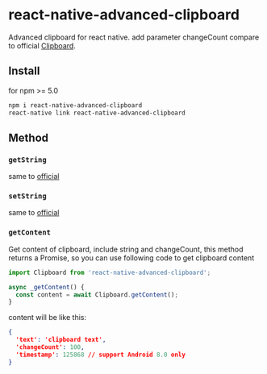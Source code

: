 # react-native-advanced-clipboard

Advanced clipboard for react native. add parameter changeCount compare to official [Clipboard](https://facebook.github.io/react-native/docs/clipboard.html).

## Install

for npm >= 5.0

```sh
npm i react-native-advanced-clipboard
react-native link react-native-advanced-clipboard
```

## Method

### `getString`

same to [official](https://facebook.github.io/react-native/docs/clipboard.html#getstring) 

### `setString`

same to [official](https://facebook.github.io/react-native/docs/clipboard.html#setstring) 

### `getContent`

Get content of clipboard, include string and changeCount, this method returns a Promise, so you can use following code to get clipboard content

```javascript
import Clipboard from 'react-native-advanced-clipboard';

async _getContent() {
  const content = await Clipboard.getContent();
}
```

content will be like this:

```json
{
  'text': 'clipboard text',
  'changeCount': 100,
  'timestamp': 125868 // support Android 8.0 only 
}
```
 
